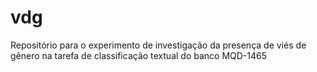 # vdg
Repositório para o experimento de investigação da presença de viés de gênero na tarefa de classificação textual do banco MQD-1465

